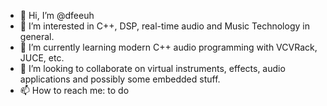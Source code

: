 - 👋 Hi, I’m @dfeeuh
- 👀 I’m interested in C++, DSP, real-time audio and Music Technology in general.
- 🌱 I’m currently learning modern C++ audio programming with VCVRack, JUCE, etc.
- 💞️ I’m looking to collaborate on virtual instruments, effects, audio applications and possibly some embedded stuff.
- 📫 How to reach me: to do

<!---
dfeeuh/dfeeuh is a ✨ special ✨ repository because its `README.md` (this file) appears on your GitHub profile.
You can click the Preview link to take a look at your changes.
--->
